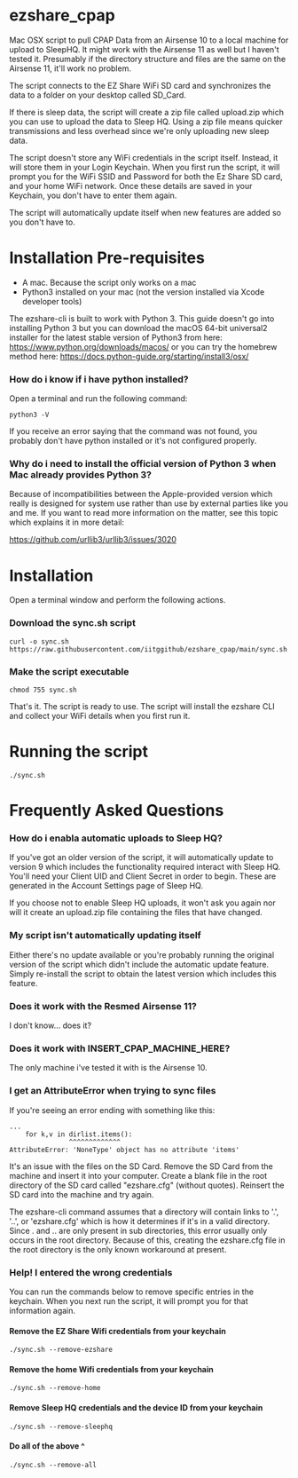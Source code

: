 # ezshare_cpap

Mac OSX script to pull CPAP Data from an Airsense 10 to a local machine for upload to SleepHQ. It might work with the Airsense 11 as well but I haven't tested it. Presumably if the directory structure and files are the same on the Airsense 11, it'll work no problem.

The script connects to the EZ Share WiFi SD card and synchronizes the data to a folder on your desktop called SD\_Card.

If there is sleep data, the script will create a zip file called upload.zip which you can use to upload the data to Sleep HQ. Using a zip file means quicker transmissions and less overhead since we're only uploading new sleep data.

The script doesn't store any WiFi credentials in the script itself. Instead, it will store them in your Login Keychain. When you first run the script, it will prompt you for the WiFi SSID and Password for both the Ez Share SD card, and your home WiFi network. Once these details are saved in your Keychain, you don't have to enter them again.

The script will automatically update itself when new features are added so you don't have to.

# Installation Pre-requisites

- A mac. Because the script only works on a mac
- Python3 installed on your mac (not the version installed via Xcode developer tools)

The ezshare-cli is built to work with Python 3. This guide doesn't go into installing Python 3 but you can download the macOS 64-bit universal2 installer for the latest stable version of Python3 from here: https://www.python.org/downloads/macos/ or you can try the homebrew method here: https://docs.python-guide.org/starting/install3/osx/

### How do i know if i have python installed?

Open a terminal and run the following command:

```
python3 -V
```

If you receive an error saying that the command was not found, you probably don't have python installed or it's not configured properly.

### Why do i need to install the official version of Python 3 when Mac already provides Python 3?

Because of incompatibilities between the Apple-provided version which really is designed for system use rather than use by external parties like you and me. If you want to read more information on the matter, see this topic which explains it in more detail:

https://github.com/urllib3/urllib3/issues/3020

# Installation

Open a terminal window and perform the following actions.

### Download the sync.sh script

```
curl -o sync.sh https://raw.githubusercontent.com/iitggithub/ezshare_cpap/main/sync.sh
```

### Make the script executable

```
chmod 755 sync.sh
```

That's it. The script is ready to use. The script will install the ezshare CLI and collect your WiFi details when you first run it.

# Running the script

```
./sync.sh
```

# Frequently Asked Questions

### How do i enabla automatic uploads to Sleep HQ?

If you've got an older version of the script, it will automatically update to version 9 which includes the functionality required interact with Sleep HQ. You'll need your Client UID and Client Secret in order to begin. These are generated in the Account Settings page of Sleep HQ.

If you choose not to enable Sleep HQ uploads, it won't ask you again nor will it create an upload.zip file containing the files that have changed.

### My script isn't automatically updating itself

Either there's no update available or you're probably running the original version of the script which didn't include the automatic update feature. Simply re-install the script to obtain the latest version which includes this feature.

### Does it work with the Resmed Airsense 11?

I don't know... does it?

### Does it work with INSERT\_CPAP\_MACHINE\_HERE?

The only machine i've tested it with is the Airsense 10.

### I get an AttributeError when trying to sync files

If you're seeing an error ending with something like this:

```
...
    for k,v in dirlist.items():
               ^^^^^^^^^^^^^
AttributeError: 'NoneType' object has no attribute 'items'
```

It's an issue with the files on the SD Card. Remove the SD Card from the machine and insert it into your computer. Create a blank file in the root directory of the SD card called "ezshare.cfg" (without quotes). Reinsert the SD card into the machine and try again.

The ezshare-cli command assumes that a directory will contain links to '.', '..', or 'ezshare.cfg' which is how it determines if it's in a valid directory. Since . and .. are only present in sub directories, this error usually only occurs in the root directory. Because of this, creating the ezshare.cfg file in the root directory is the only known workaround at present.

### Help! I entered the wrong credentials

You can run the commands below to remove specific entries in the keychain. When you next run the script, it will prompt you for that information again.

#### Remove the EZ Share Wifi credentials from your keychain

```
./sync.sh --remove-ezshare
```

#### Remove the home Wifi credentials from your keychain

```
./sync.sh --remove-home
```

#### Remove Sleep HQ credentials and the device ID from your keychain

```
./sync.sh --remove-sleephq
```

#### Do all of the above ^

```
./sync.sh --remove-all
```
